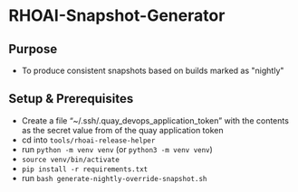 RHOAI-Snapshot-Generator
====================

Purpose
----------
* To produce consistent snapshots based on builds marked as "nightly"

Setup & Prerequisites
------
* Create a file “~/.ssh/.quay_devops_application_token” with the contents as the secret value from of the quay application token
* cd into `tools/rhoai-release-helper` 
* run `python -m venv venv` (or `python3 -m venv venv`)
* `source venv/bin/activate`
* `pip install -r requirements.txt`
* run `bash generate-nightly-override-snapshot.sh`
